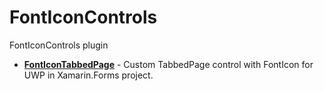 # FontIconControls
FontIconControls plugin
* **[FontIconTabbedPage](https://github.com/tomohak/xf-plugins/tree/master/FontIconControls/FontIconControls/FontIconTabbedPage)** - Custom TabbedPage control with FontIcon for UWP in Xamarin.Forms project.
